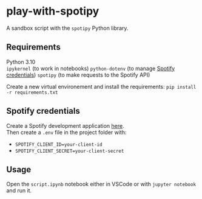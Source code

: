 # play-with-spotipy

A sandbox script with the `spotipy` Python library.

## Requirements

Python 3.10  
`ipykernel` (to work in notebooks)
`python-dotenv` (to manage [Spotify credentials](#spotify-credentials))
`spotipy` (to make requests to the Spotify API)

Create a new virtual environement and install the requirements:
`pip install -r requirements.txt`

## Spotify credentials

Create a Spotify development application [here](https://developer.spotify.com/dashboard/applications).  
Then create a `.env` file in the project folder with:
- `SPOTIFY_CLIENT_ID=your-client-id`
- `SPOTIFY_CLIENT_SECRET=your-client-secret`

## Usage

Open the `script.ipynb` notebook either in VSCode or with `jupyter notebook` and run it.
